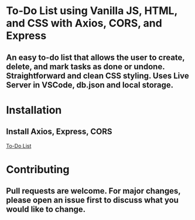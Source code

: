 # To-Do List using Vanilla JS, HTML, and CSS with Axios, CORS, and Express

## An easy to-do list that allows the user to create, delete, and mark tasks as done or undone. Straightforward and clean CSS styling. Uses Live Server in VSCode, db.json and local storage.

# Installation

## Install Axios, Express, CORS

[To-Do List](https://imgur.com/gallery/hbstFjy)

# Contributing

## Pull requests are welcome. For major changes, please open an issue first to discuss what you would like to change.
